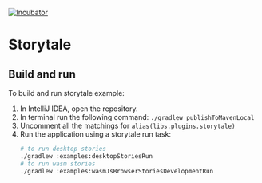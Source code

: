 [![Incubator](https://jb.gg/badges/incubator-plastic.svg)](https://github.com/JetBrains#jetbrains-on-github)

# Storytale

## Build and run

To build and run storytale example:

1. In IntelliJ IDEA, open the repository.
2. In terminal run the following command:
    `./gradlew publishToMavenLocal`
3. Uncomment all the matchings for `alias(libs.plugins.storytale)`
4. Run the application using a storytale run task:
    ```sh
    # to run desktop stories
   ./gradlew :examples:desktopStoriesRun
    # to run wasm stories
   ./gradlew :examples:wasmJsBrowserStoriesDevelopmentRun
   ```
